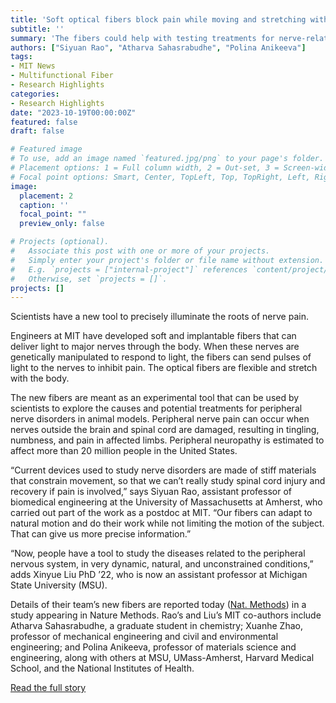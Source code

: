 ```yaml
---
title: 'Soft optical fibers block pain while moving and stretching with the body'
subtitle: ''
summary: 'The fibers could help with testing treatments for nerve-related pain.'
authors: ["Siyuan Rao", "Atharva Sahasrabudhe", "Polina Anikeeva"]
tags:
- MIT News
- Multifunctional Fiber
- Research Highlights
categories:
- Research Highlights
date: "2023-10-19T00:00:00Z"
featured: false
draft: false

# Featured image
# To use, add an image named `featured.jpg/png` to your page's folder.
# Placement options: 1 = Full column width, 2 = Out-set, 3 = Screen-width
# Focal point options: Smart, Center, TopLeft, Top, TopRight, Left, Right, BottomLeft, Bottom, BottomRight
image:
  placement: 2
  caption: ''
  focal_point: ""
  preview_only: false

# Projects (optional).
#   Associate this post with one or more of your projects.
#   Simply enter your project's folder or file name without extension.
#   E.g. `projects = ["internal-project"]` references `content/project/deep-learning/index.md`.
#   Otherwise, set `projects = []`.
projects: []
---
```

Scientists have a new tool to precisely illuminate the roots of nerve pain.

Engineers at MIT have developed soft and implantable fibers that can deliver light to major nerves through the body. When these nerves are genetically manipulated to respond to light, the fibers can send pulses of light to the nerves to inhibit pain. The optical fibers are flexible and stretch with the body.

The new fibers are meant as an experimental tool that can be used by scientists to explore the causes and potential treatments for peripheral nerve disorders in animal models. Peripheral nerve pain can occur when nerves outside the brain and spinal cord are damaged, resulting in tingling, numbness, and pain in affected limbs. Peripheral neuropathy is estimated to affect more than 20 million people in the United States.

“Current devices used to study nerve disorders are made of stiff materials that constrain movement, so that we can’t really study spinal cord injury and recovery if pain is involved,” says Siyuan Rao, assistant professor of biomedical engineering at the University of Massachusetts at Amherst, who carried out part of the work as a postdoc at MIT. “Our fibers can adapt to natural motion and do their work while not limiting the motion of the subject. That can give us more precise information.”

“Now, people have a tool to study the diseases related to the peripheral nervous system, in very dynamic, natural, and unconstrained conditions,” adds Xinyue Liu PhD ’22, who is now an assistant professor at Michigan State University (MSU).

Details of their team’s new fibers are reported today ([Nat. Methods](https://www.nature.com/articles/s41592-023-02020-9)) in a study appearing in Nature Methods. Rao’s and Liu’s MIT co-authors include Atharva Sahasrabudhe, a graduate student in chemistry; Xuanhe Zhao, professor of mechanical engineering and civil and environmental engineering; and Polina Anikeeva, professor of materials science and engineering, along with others at MSU, UMass-Amherst, Harvard Medical School, and the National Institutes of Health.

[Read the full story](https://news.mit.edu/2023/soft-optical-fibers-nerve-related-pain-1019)
